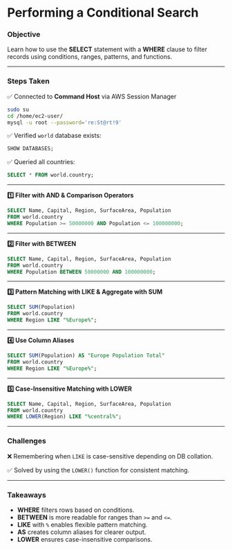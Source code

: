 # **Performing a Conditional Search**

### **Objective**

Learn how to use the **SELECT** statement with a **WHERE** clause to filter records using conditions, ranges, patterns, and functions.

---

### **Steps Taken**

✅ Connected to **Command Host** via AWS Session Manager

```bash
sudo su
cd /home/ec2-user/
mysql -u root --password='re:St@rt!9'
```

✅ Verified `world` database exists:

```sql
SHOW DATABASES;
```

✅ Queried all countries:

```sql
SELECT * FROM world.country;
```

---

**1️⃣ Filter with AND & Comparison Operators**

```sql
SELECT Name, Capital, Region, SurfaceArea, Population
FROM world.country
WHERE Population >= 50000000 AND Population <= 100000000;
```

---

**2️⃣ Filter with BETWEEN**

```sql
SELECT Name, Capital, Region, SurfaceArea, Population
FROM world.country
WHERE Population BETWEEN 50000000 AND 100000000;
```

---

**3️⃣ Pattern Matching with LIKE & Aggregate with SUM**

```sql
SELECT SUM(Population)
FROM world.country
WHERE Region LIKE "%Europe%";
```

---

**4️⃣ Use Column Aliases**

```sql
SELECT SUM(Population) AS "Europe Population Total"
FROM world.country
WHERE Region LIKE "%Europe%";
```

---

**5️⃣ Case-Insensitive Matching with LOWER**

```sql
SELECT Name, Capital, Region, SurfaceArea, Population
FROM world.country
WHERE LOWER(Region) LIKE "%central%";
```

---

### **Challenges**

❌ Remembering when `LIKE` is case-sensitive depending on DB collation.

✅ Solved by using the `LOWER()` function for consistent matching.

---

### **Takeaways**

* **WHERE** filters rows based on conditions.
* **BETWEEN** is more readable for ranges than `>=` and `<=`.
* **LIKE** with `%` enables flexible pattern matching.
* **AS** creates column aliases for clearer output.
* **LOWER** ensures case-insensitive comparisons.
